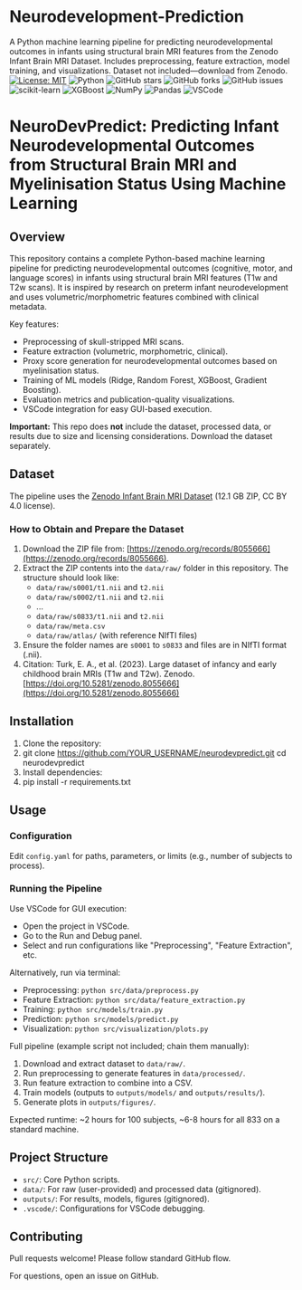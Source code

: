 # Neurodevelopment-Prediction
A Python machine learning pipeline for predicting neurodevelopmental outcomes in infants using structural brain MRI features from the Zenodo Infant Brain MRI Dataset. Includes preprocessing, feature extraction, model training, and visualizations. Dataset not included—download from Zenodo.
[![License: MIT](https://img.shields.io/badge/License-MIT-yellow.svg)](https://opensource.org/licenses/MIT)
![Python](https://img.shields.io/badge/python-3.8+-blue.svg)
![GitHub stars](https://img.shields.io/github/stars/JamilHanouneh/Neurodevelopment-Prediction)
![GitHub forks](https://img.shields.io/github/forks/JamilHanouneh/Neurodevelopment-Prediction)
![GitHub issues](https://img.shields.io/github/issues/JamilHanouneh/Neurodevelopment-Prediction)
![scikit-learn](https://img.shields.io/badge/scikit--learn-%23F7931E.svg?style=flat&logo=scikit-learn&logoColor=white)
![XGBoost](https://img.shields.io/badge/XGBoost-FF6600?style=flat&logo=xgboost&logoColor=white)
![NumPy](https://img.shields.io/badge/numpy-%23013243.svg?style=flat&logo=numpy&logoColor=white)
![Pandas](https://img.shields.io/badge/pandas-%23150458.svg?style=flat&logo=pandas&logoColor=white)
![VSCode](https://img.shields.io/badge/VSCode-007ACC?style=flat&logo=visual-studio-code&logoColor=white)

# NeuroDevPredict: Predicting Infant Neurodevelopmental Outcomes from Structural Brain MRI and Myelinisation Status Using Machine Learning

## Overview

This repository contains a complete Python-based machine learning pipeline for predicting neurodevelopmental outcomes (cognitive, motor, and language scores) in infants using structural brain MRI features (T1w and T2w scans). It is inspired by research on preterm infant neurodevelopment and uses volumetric/morphometric features combined with clinical metadata.

Key features:
- Preprocessing of skull-stripped MRI scans.
- Feature extraction (volumetric, morphometric, clinical).
- Proxy score generation for neurodevelopmental outcomes based on myelinisation status.
- Training of ML models (Ridge, Random Forest, XGBoost, Gradient Boosting).
- Evaluation metrics and publication-quality visualizations.
- VSCode integration for easy GUI-based execution.

**Important:** This repo does **not** include the dataset, processed data, or results due to size and licensing considerations. Download the dataset separately.

## Dataset

The pipeline uses the [Zenodo Infant Brain MRI Dataset](https://zenodo.org/records/8055666) (12.1 GB ZIP, CC BY 4.0 license).

### How to Obtain and Prepare the Dataset
1. Download the ZIP file from: [https://zenodo.org/records/8055666](https://zenodo.org/records/8055666).
2. Extract the ZIP contents into the `data/raw/` folder in this repository. The structure should look like:
   - `data/raw/s0001/t1.nii` and `t2.nii`
   - `data/raw/s0002/t1.nii` and `t2.nii`
   - ...
   - `data/raw/s0833/t1.nii` and `t2.nii`
   - `data/raw/meta.csv`
   - `data/raw/atlas/` (with reference NIfTI files)
3. Ensure the folder names are `s0001` to `s0833` and files are in NIfTI format (.nii).
4. Citation: Turk, E. A., et al. (2023). Large dataset of infancy and early childhood brain MRIs (T1w and T2w). Zenodo. [https://doi.org/10.5281/zenodo.8055666](https://doi.org/10.5281/zenodo.8055666)

## Installation

1. Clone the repository:
2. git clone https://github.com/YOUR_USERNAME/neurodevpredict.git
cd neurodevpredict
3. Install dependencies:
4. pip install -r requirements.txt

## Usage

### Configuration
Edit `config.yaml` for paths, parameters, or limits (e.g., number of subjects to process).

### Running the Pipeline
Use VSCode for GUI execution:
- Open the project in VSCode.
- Go to the Run and Debug panel.
- Select and run configurations like "Preprocessing", "Feature Extraction", etc.

Alternatively, run via terminal:
- Preprocessing: `python src/data/preprocess.py`
- Feature Extraction: `python src/data/feature_extraction.py`
- Training: `python src/models/train.py`
- Prediction: `python src/models/predict.py`
- Visualization: `python src/visualization/plots.py`

Full pipeline (example script not included; chain them manually):
1. Download and extract dataset to `data/raw/`.
2. Run preprocessing to generate features in `data/processed/`.
3. Run feature extraction to combine into a CSV.
4. Train models (outputs to `outputs/models/` and `outputs/results/`).
5. Generate plots in `outputs/figures/`.

Expected runtime: ~2 hours for 100 subjects, ~6-8 hours for all 833 on a standard machine.

## Project Structure
- `src/`: Core Python scripts.
- `data/`: For raw (user-provided) and processed data (gitignored).
- `outputs/`: For results, models, figures (gitignored).
- `.vscode/`: Configurations for VSCode debugging.

## Contributing
Pull requests welcome! Please follow standard GitHub flow.

For questions, open an issue on GitHub.
